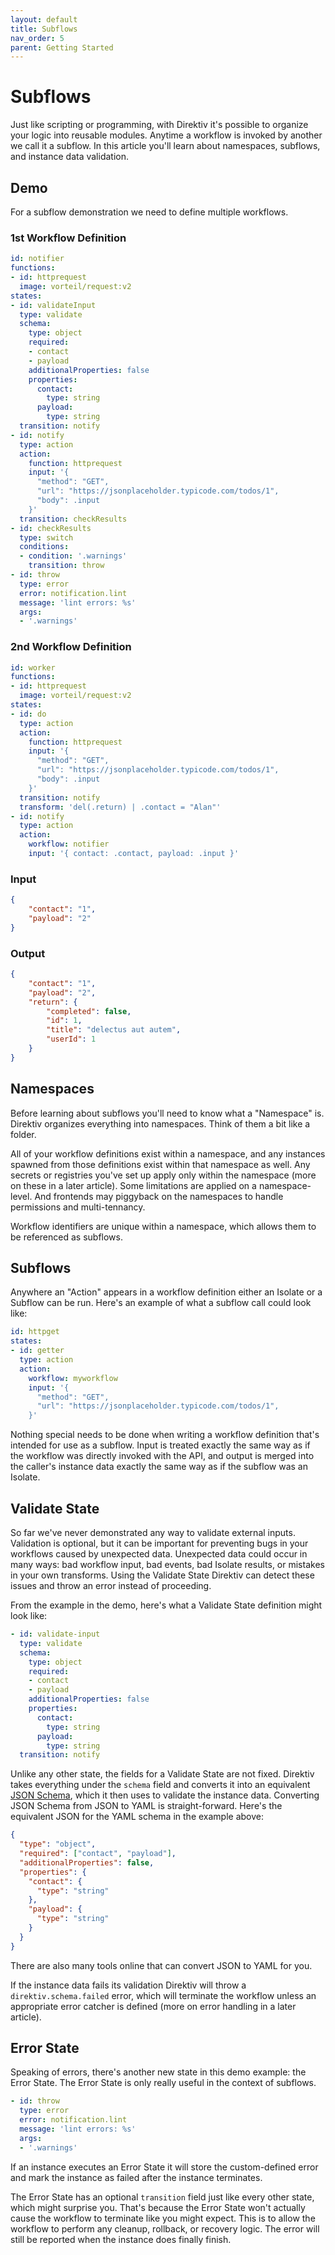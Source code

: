 ```yaml
---
layout: default
title: Subflows
nav_order: 5
parent: Getting Started
---
```


# Subflows

Just like scripting or programming, with Direktiv it's possible to organize your logic into reusable modules. Anytime a workflow is invoked by another we call it a subflow. In this article you'll learn about namespaces, subflows, and instance data validation.

## Demo

For a subflow demonstration we need to define multiple workflows.

### 1st Workflow Definition

```yaml
id: notifier
functions:
- id: httprequest
  image: vorteil/request:v2
states:
- id: validateInput
  type: validate
  schema:
    type: object
    required:
    - contact
    - payload
    additionalProperties: false
    properties:
      contact:
        type: string
      payload:
        type: string
  transition: notify
- id: notify
  type: action
  action:
    function: httprequest
    input: '{
      "method": "GET",
      "url": "https://jsonplaceholder.typicode.com/todos/1",
      "body": .input
    }'
  transition: checkResults
- id: checkResults
  type: switch
  conditions:
  - condition: '.warnings'
    transition: throw
- id: throw
  type: error
  error: notification.lint
  message: 'lint errors: %s'
  args:
  - '.warnings'
```

### 2nd Workflow Definition

```yaml
id: worker
functions:
- id: httprequest
  image: vorteil/request:v2
states:
- id: do
  type: action
  action:
    function: httprequest
    input: '{
      "method": "GET",
      "url": "https://jsonplaceholder.typicode.com/todos/1",
      "body": .input
    }'
  transition: notify
  transform: 'del(.return) | .contact = "Alan"'
- id: notify
  type: action
  action:
    workflow: notifier
    input: '{ contact: .contact, payload: .input }'
```

### Input

```json
{
	"contact": "1",
	"payload": "2"
}
```

### Output

```json
{
	"contact": "1",
	"payload": "2",
	"return": {
		"completed": false,
		"id": 1,
		"title": "delectus aut autem",
		"userId": 1
	}
}
```

## Namespaces

Before learning about subflows you'll need to know what a "Namespace" is. Direktiv organizes everything into namespaces. Think of them a bit like a folder.

All of your workflow definitions exist within a namespace, and any instances spawned from those definitions exist within that namespace as well. Any secrets or registries you've set up apply only within the namespace (more on these in a later article). Some limitations are applied on a namespace-level. And frontends may piggyback on the namespaces to handle permissions and multi-tennancy.

Workflow identifiers are unique within a namespace, which allows them to be referenced as subflows.

## Subflows

Anywhere an "Action" appears in a workflow definition either an Isolate or a Subflow can be run. Here's an example of what a subflow call could look like:

```yaml
id: httpget
states:
- id: getter
  type: action
  action:
    workflow: myworkflow
    input: '{
      "method": "GET",
      "url": "https://jsonplaceholder.typicode.com/todos/1",
    }'
```

Nothing special needs to be done when writing a workflow definition that's intended for use as a subflow. Input is treated exactly the same way as if the workflow was directly invoked with the API, and output is merged into the caller's instance data exactly the same way as if the subflow was an Isolate.

## Validate State

So far we've never demonstrated any way to validate external inputs. Validation is optional, but it can be important for preventing bugs in your workflows caused by unexpected data. Unexpected data could occur in many ways: bad workflow input, bad events, bad Isolate results, or mistakes in your own transforms. Using the Validate State Direktiv can detect these issues and throw an error instead of proceeding.

From the example in the demo, here's what a Validate State definition might look like:

```yaml
- id: validate-input
  type: validate
  schema:
    type: object
    required:
    - contact
    - payload
    additionalProperties: false
    properties:
      contact:
        type: string
      payload:
        type: string
  transition: notify
```

Unlike any other state, the fields for a Validate State are not fixed. Direktiv takes everything under the `schema` field and converts it into an equivalent [JSON Schema](https://json-schema.org/), which it then uses to validate the instance data. Converting JSON Schema from JSON to YAML is straight-forward. Here's the equivalent JSON for the YAML schema in the example above:

```json
{
  "type": "object",
  "required": ["contact", "payload"],
  "additionalProperties": false,
  "properties": {
    "contact": {
      "type": "string"
    },
    "payload": {
      "type": "string"
    }
  }
}
```

There are also many tools online that can convert JSON to YAML for you.

If the instance data fails its validation Direktiv will throw a `direktiv.schema.failed` error, which will terminate the workflow unless an appropriate error catcher is defined (more on error handling in a later article).

## Error State

Speaking of errors, there's another new state in this demo example: the Error State. The Error State is only really useful in the context of subflows.

```yaml
- id: throw
  type: error
  error: notification.lint
  message: 'lint errors: %s'
  args:
  - '.warnings'
```

If an instance executes an Error State it will store the custom-defined error and mark the instance as failed after the instance terminates.

The Error State has an optional `transition` field just like every other state, which might surprise you. That's because the Error State won't actually cause the workflow to terminate like you might expect. This is to allow the workflow to perform any cleanup, rollback, or recovery logic. The error will still be reported when the instance does finally finish.
